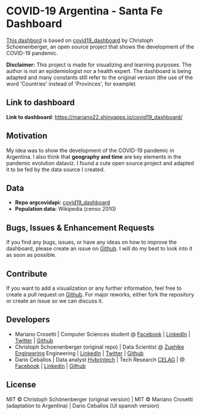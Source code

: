# COVID-19 Argentina - Santa Fe Dashboard 
[This dashbord](https://mariano22.shinyapps.io/covid19_dashboard/) is based on [covid19_dashboard](https://github.com/chschoenenberger/covid19_dashboard) by Christoph Schoenenberger, an open source project that shows the development of the COVID-19 pandemic.

**Disclaimer:** This project is made for visualizing and learning purposes. 
The author is not an epidemiologist nor a health expert. 
The dashboard is being adapted and many constants still refer to the original version (the use of the word 'Countries' instead of 'Provinces', for example)

## Link to dashboard
**Link to dashboard**: https://mariano22.shinyapps.io/covid19_dashboard/

## Motivation
My idea was to show the development of the COVID-19 pandemic in Argentina.
I also think that **geography and time** are key elements in the pandemic evolution dataviz. 
I found a cute open source project and adapted it to be fed by the data source I created. 

## Data

- **Repo argcovidapi:** [covid19_dashboard](https://github.com/mariano22/covid19_dashboard)
- **Population data:** Wikipedia (censo 2010)

## Bugs, Issues & Enhancement Requests
If you find any bugs, issues, or have any ideas on how to improve the dashboard, please create an issue on [Github](https://github.com/mariano22/covid19_dashboard/issues).
I will do my best to look into it as soon as possible.

## Contribute
If you want to add a visualization or any further information, feel free to create a pull request on [Github](https://github.com/mariano22/covid19_dashboard/pulls). For major reworks, either fork the repository or create an issue so we can discuss it.

## Developers
- Mariano Crosetti | Computer Sciences student @ [Facebook](https://www.facebook.com/mariano.crosetti.3) | [LinkedIn](https://www.linkedin.com/in/mariano-crosetti-0b71a4146/) | [Twitter](https://twitter.com/MarianoCrosetti) | [Github](https://github.com/mariano22/) 
- Christoph Schoenenberger (original repo) | Data Scientist @ [Zuehlke Engineering](https://www.zuehlke.com/ch/en/) Engineering | [LinkedIn](https://www.linkedin.com/in/cschonenberger/) | [Twitter](https://twitter.com/ChSchonenberger) | [Github]("https://github.com/chschoenenberger/)
- Dario Ceballos | Data analyst [Hybrintech](http://www.hybrin.tech) | Tech Research [CELAG](http://www.celag.org) | @ [Facebook](https://www.facebook.com/disenodc) | [Linkedin](https://www.linkedin.com/in/dario-ceballos-875b1b49) | [Github](https://github.com/disenodc/)

## License
MIT © Christoph Schönenberger (original version) | 
MIT © Mariano Crosetti (adaptation to Argentina) | 
Dario Ceballos (UI spanish version)
